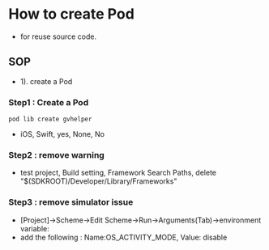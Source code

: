 # How to create Pod
- for reuse source code.

## SOP
* 1). create a Pod



### Step1 : Create a Pod
```
pod lib create gvhelper
```
- iOS, Swift, yes, None, No

### Step2 : remove warning
- test project, Build setting, Framework Search Paths, delete "$(SDKROOT)/Developer/Library/Frameworks"

### Step3 : remove simulator issue
- [Project]->Scheme->Edit Scheme->Run->Arguments(Tab)->environment variable:
- add the following : Name:OS_ACTIVITY_MODE, Value: disable


